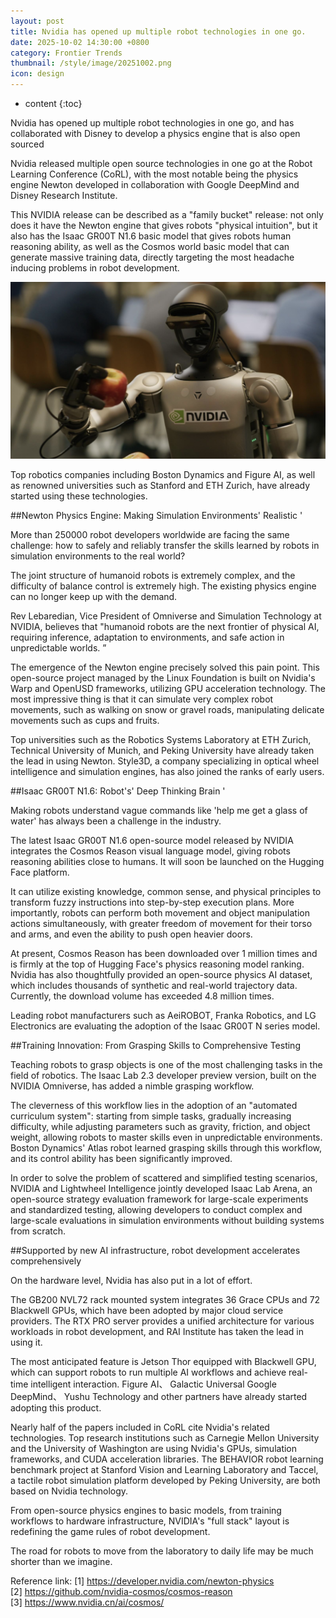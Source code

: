 ```yaml
---
layout: post
title: Nvidia has opened up multiple robot technologies in one go.
date: 2025-10-02 14:30:00 +0800
category: Frontier Trends
thumbnail: /style/image/20251002.png
icon: design
---
```

* content
{:toc}

Nvidia has opened up multiple robot technologies in one go, and has collaborated with Disney to develop a physics engine that is also open sourced

Nvidia released multiple open source technologies in one go at the Robot Learning Conference (CoRL), with the most notable being the physics engine Newton developed in collaboration with Google DeepMind and Disney Research Institute.

This NVIDIA release can be described as a "family bucket" release: not only does it have the Newton engine that gives robots "physical intuition", but it also has the Isaac GR00T N1.6 basic model that gives robots human reasoning ability, as well as the Cosmos world basic model that can generate massive training data, directly targeting the most headache inducing problems in robot development.

![图片](/style/image/2025-10-02/1.png)

Top robotics companies including Boston Dynamics and Figure AI, as well as renowned universities such as Stanford and ETH Zurich, have already started using these technologies.

##Newton Physics Engine: Making Simulation Environments' Realistic '

More than 250000 robot developers worldwide are facing the same challenge: how to safely and reliably transfer the skills learned by robots in simulation environments to the real world?

The joint structure of humanoid robots is extremely complex, and the difficulty of balance control is extremely high. The existing physics engine can no longer keep up with the demand.

Rev Lebaredian, Vice President of Omniverse and Simulation Technology at NVIDIA, believes that "humanoid robots are the next frontier of physical AI, requiring inference, adaptation to environments, and safe action in unpredictable worlds. ”

The emergence of the Newton engine precisely solved this pain point. This open-source project managed by the Linux Foundation is built on Nvidia's Warp and OpenUSD frameworks, utilizing GPU acceleration technology. The most impressive thing is that it can simulate very complex robot movements, such as walking on snow or gravel roads, manipulating delicate movements such as cups and fruits.

Top universities such as the Robotics Systems Laboratory at ETH Zurich, Technical University of Munich, and Peking University have already taken the lead in using Newton. Style3D, a company specializing in optical wheel intelligence and simulation engines, has also joined the ranks of early users.

##Isaac GR00T N1.6: Robot's' Deep Thinking Brain '

Making robots understand vague commands like 'help me get a glass of water' has always been a challenge in the industry.

The latest Isaac GR00T N1.6 open-source model released by NVIDIA integrates the Cosmos Reason visual language model, giving robots reasoning abilities close to humans. It will soon be launched on the Hugging Face platform.

It can utilize existing knowledge, common sense, and physical principles to transform fuzzy instructions into step-by-step execution plans. More importantly, robots can perform both movement and object manipulation actions simultaneously, with greater freedom of movement for their torso and arms, and even the ability to push open heavier doors.

At present, Cosmos Reason has been downloaded over 1 million times and is firmly at the top of Hugging Face's physics reasoning model ranking. Nvidia has also thoughtfully provided an open-source physics AI dataset, which includes thousands of synthetic and real-world trajectory data. Currently, the download volume has exceeded 4.8 million times.

Leading robot manufacturers such as AeiROBOT, Franka Robotics, and LG Electronics are evaluating the adoption of the Isaac GR00T N series model.

##Training Innovation: From Grasping Skills to Comprehensive Testing

Teaching robots to grasp objects is one of the most challenging tasks in the field of robotics. The Isaac Lab 2.3 developer preview version, built on the NVIDIA Omniverse, has added a nimble grasping workflow.

The cleverness of this workflow lies in the adoption of an "automated curriculum system": starting from simple tasks, gradually increasing difficulty, while adjusting parameters such as gravity, friction, and object weight, allowing robots to master skills even in unpredictable environments. Boston Dynamics' Atlas robot learned grasping skills through this workflow, and its control ability has been significantly improved.

In order to solve the problem of scattered and simplified testing scenarios, NVIDIA and Lightwheel Intelligence jointly developed Isaac Lab Arena, an open-source strategy evaluation framework for large-scale experiments and standardized testing, allowing developers to conduct complex and large-scale evaluations in simulation environments without building systems from scratch.

##Supported by new AI infrastructure, robot development accelerates comprehensively

On the hardware level, Nvidia has also put in a lot of effort.

The GB200 NVL72 rack mounted system integrates 36 Grace CPUs and 72 Blackwell GPUs, which have been adopted by major cloud service providers. The RTX PRO server provides a unified architecture for various workloads in robot development, and RAI Institute has taken the lead in using it.

The most anticipated feature is Jetson Thor equipped with Blackwell GPU, which can support robots to run multiple AI workflows and achieve real-time intelligent interaction. Figure AI、 Galactic Universal Google DeepMind、 Yushu Technology and other partners have already started adopting this product.

Nearly half of the papers included in CoRL cite Nvidia's related technologies. Top research institutions such as Carnegie Mellon University and the University of Washington are using Nvidia's GPUs, simulation frameworks, and CUDA acceleration libraries. The BEHAVIOR robot learning benchmark project at Stanford Vision and Learning Laboratory and Taccel, a tactile robot simulation platform developed by Peking University, are both based on Nvidia technology.

From open-source physics engines to basic models, from training workflows to hardware infrastructure, NVIDIA's "full stack" layout is redefining the game rules of robot development.

The road for robots to move from the laboratory to daily life may be much shorter than we imagine.

Reference link:
\[1\] https://developer.nvidia.com/newton-physics   
\[2\] https://github.com/nvidia-cosmos/cosmos-reason   
\[3\] https://www.nvidia.cn/ai/cosmos/